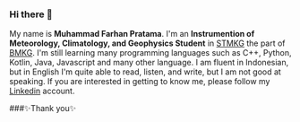 ### Hi there 👋

My name is **Muhammad Farhan Pratama**.
I'm an **Instrumention of Meteorology, Climatology, and Geophysics Student** in [STMKG](https://stmkg.ac.id/) the part of [BMKG](https://www.bmkg.go.id/).
I'm still learning many programming languages such as C++, Python, Kotlin, Java, Javascript and many other language.
I am fluent in Indonesian, but in English I'm quite able to read, listen, and write, but I am not good at speaking.
If you are interested in getting to know me, please follow my [Linkedin](https://www.linkedin.com/in/farhan-pratama-275299194/) account.

###✨Thank you✨

<!--
**umbat/umbat** is a ✨ _special_ ✨ repository because its `README.md` (this file) appears on your GitHub profile.

Here are some ideas to get you started:

- 🔭 I’m currently working on ...
- 🌱 I’m currently learning ...
- 👯 I’m looking to collaborate on ...
- 🤔 I’m looking for help with ...
- 💬 Ask me about ...
- 📫 How to reach me: ...
- 😄 Pronouns: ...
- ⚡ Fun fact: ...
-->
